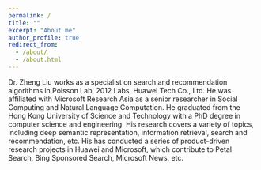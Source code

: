 ```yaml
---
permalink: /
title: ""
excerpt: "About me"
author_profile: true
redirect_from: 
  - /about/
  - /about.html
---
```

Dr. Zheng Liu works as a specialist on search and recommendation algorithms in Poisson Lab, 2012 Labs, Huawei Tech Co., Ltd. He was affiliated with Microsoft Research Asia as a senior researcher in Social Computing and Natural Language Computation. He graduated from the Hong Kong University of Science and Technology with a PhD degree in computer science and engineering. His research covers a variety of topics, including deep semantic representation, information retrieval, search and recommendation, etc. His has conducted a series of product-driven research projects in Huawei and Microsoft, which contribute to Petal Search, Bing Sponsored Search, Microsoft News, etc. 


[//]: # (Zheng Liu received his Ph.D. degree from the [Hong Kong University of Science and Technology &#40;HKUST&#41;]&#40;https://www.ust.hk&#41; in 2018.  )